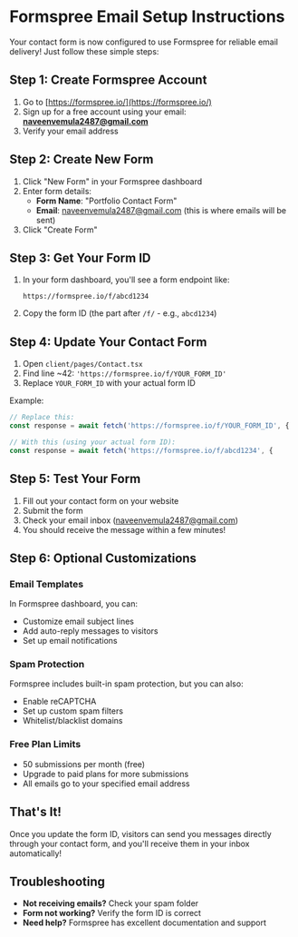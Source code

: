 # Formspree Email Setup Instructions

Your contact form is now configured to use Formspree for reliable email delivery! Just follow these simple steps:

## Step 1: Create Formspree Account
1. Go to [https://formspree.io/](https://formspree.io/)
2. Sign up for a free account using your email: **naveenvemula2487@gmail.com**
3. Verify your email address

## Step 2: Create New Form
1. Click "New Form" in your Formspree dashboard
2. Enter form details:
   - **Form Name**: "Portfolio Contact Form"
   - **Email**: naveenvemula2487@gmail.com (this is where emails will be sent)
3. Click "Create Form"

## Step 3: Get Your Form ID
1. In your form dashboard, you'll see a form endpoint like:
   ```
   https://formspree.io/f/abcd1234
   ```
2. Copy the form ID (the part after `/f/` - e.g., `abcd1234`)

## Step 4: Update Your Contact Form
1. Open `client/pages/Contact.tsx`
2. Find line ~42: `'https://formspree.io/f/YOUR_FORM_ID'`
3. Replace `YOUR_FORM_ID` with your actual form ID

Example:
```javascript
// Replace this:
const response = await fetch('https://formspree.io/f/YOUR_FORM_ID', {

// With this (using your actual form ID):
const response = await fetch('https://formspree.io/f/abcd1234', {
```

## Step 5: Test Your Form
1. Fill out your contact form on your website
2. Submit the form
3. Check your email inbox (naveenvemula2487@gmail.com)
4. You should receive the message within a few minutes!

## Step 6: Optional Customizations

### Email Templates
In Formspree dashboard, you can:
- Customize email subject lines
- Add auto-reply messages to visitors
- Set up email notifications

### Spam Protection
Formspree includes built-in spam protection, but you can also:
- Enable reCAPTCHA
- Set up custom spam filters
- Whitelist/blacklist domains

### Free Plan Limits
- 50 submissions per month (free)
- Upgrade to paid plans for more submissions
- All emails go to your specified email address

## That's It!
Once you update the form ID, visitors can send you messages directly through your contact form, and you'll receive them in your inbox automatically!

## Troubleshooting
- **Not receiving emails?** Check your spam folder
- **Form not working?** Verify the form ID is correct
- **Need help?** Formspree has excellent documentation and support
